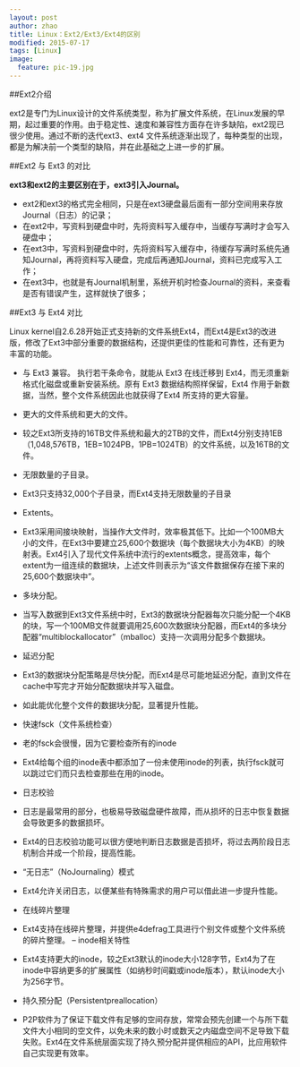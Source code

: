 ```yaml
---
layout: post
author: zhao
title: Linux：Ext2/Ext3/Ext4的区别
modified: 2015-07-17
tags: [Linux]
image:
  feature: pic-19.jpg
---
```


##Ext2介绍

ext2是专门为Linux设计的文件系统类型，称为扩展文件系统，在Linux发展的早期，起过重要的作用。由于稳定性、速度和兼容性方面存在许多缺陷，ext2现已很少使用。通过不断的迭代ext3、ext4 文件系统逐渐出现了，每种类型的出现，都是为解决前一个类型的缺陷，并在此基础之上进一步的扩展。

##Ext2 与 Ext3 的对比

**ext3和ext2的主要区别在于，ext3引入Journal。**

- ext2和ext3的格式完全相同，只是在ext3硬盘最后面有一部分空间用来存放Journal（日志）的记录；
- 在ext2中，写资料到硬盘中时，先将资料写入缓存中，当缓存写满时才会写入硬盘中；
- 在ext3中，写资料到硬盘中时，先将资料写入缓存中，待缓存写满时系统先通知Journal，再将资料写入硬盘，完成后再通知Journal，资料已完成写入工作；
- 在ext3中，也就是有Journal机制里，系统开机时检查Journal的资料，来查看是否有错误产生，这样就快了很多；

##Ext3 与 Ext4 对比

Linux kernel自2.6.28开始正式支持新的文件系统Ext4，而Ext4是Ext3的改进版，修改了Ext3中部分重要的数据结构，还提供更佳的性能和可靠性，还有更为丰富的功能。


- 与 Ext3 兼容。 执行若干条命令，就能从 Ext3 在线迁移到 Ext4，而无须重新格式化磁盘或重新安装系统。原有 Ext3 数据结构照样保留，Ext4 作用于新数据，当然，整个文件系统因此也就获得了Ext4 所支持的更大容量。
- 更大的文件系统和更大的文件。
 - 较之Ext3所支持的16TB文件系统和最大的2TB的文件，而Ext4分别支持1EB（1,048,576TB，1EB=1024PB，1PB=1024TB）的文件系统，以及16TB的文件。

- 无限数量的子目录。
 - Ext3只支持32,000个子目录，而Ext4支持无限数量的子目录

- Extents。
 - Ext3采用间接块映射，当操作大文件时，效率极其低下。比如一个100MB大小的文件，在Ext3中要建立25,600个数据块（每个数据块大小为4KB）的映射表。Ext4引入了现代文件系统中流行的extents概念，提高效率，每个extent为一组连续的数据块，上述文件则表示为“该文件数据保存在接下来的25,600个数据块中”。
- 多块分配。
 - 当写入数据到Ext3文件系统中时，Ext3的数据块分配器每次只能分配一个4KB的块，写一个100MB文件就要调用25,600次数据块分配器，而Ext4的多块分配器“multiblockallocator”（mballoc）支持一次调用分配多个数据块。

- 延迟分配
 - Ext3的数据块分配策略是尽快分配，而Ext4是尽可能地延迟分配，直到文件在cache中写完才开始分配数据块并写入磁盘。
 - 如此能优化整个文件的数据块分配，显著提升性能。
 
- 快速fsck（文件系统检查）
 - 老的fsck会很慢，因为它要检查所有的inode
 - Ext4给每个组的inode表中都添加了一份未使用inode的列表，执行fsck就可以跳过它们而只去检查那些在用的inode。
 
- 日志校验
 - 日志是最常用的部分，也极易导致磁盘硬件故障，而从损坏的日志中恢复数据会导致更多的数据损坏。
 - Ext4的日志校验功能可以很方便地判断日志数据是否损坏，将过去两阶段日志机制合并成一个阶段，提高性能。

- “无日志”（NoJournaling）模式
 - Ext4允许关闭日志，以便某些有特殊需求的用户可以借此进一步提升性能。
- 在线碎片整理
 - Ext4支持在线碎片整理，并提供e4defrag工具进行个别文件或整个文件系统的碎片整理。
– inode相关特性
 - Ext4支持更大的inode，较之Ext3默认的inode大小128字节，Ext4为了在inode中容纳更多的扩展属性（如纳秒时间戳或inode版本），默认inode大小为256字节。

- 持久预分配（Persistentpreallocation）
 - P2P软件为了保证下载文件有足够的空间存放，常常会预先创建一个与所下载文件大小相同的空文件，以免未来的数小时或数天之内磁盘空间不足导致下载失败。Ext4在文件系统层面实现了持久预分配并提供相应的API，比应用软件自己实现更有效率。



